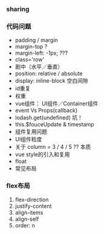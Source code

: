 ### sharing

### 代码问题
- padding / margin
- margin-top ? 
- margin-left: -1px; ???
- class='row'
- 剧中（水平／垂直）
- position: relative / absolute
- display: inline-block 空白间隙
- id重复
- 权重
- vue组件： UI组件／Container组件
- event Vs Props(callback)
- lodash.get(undefined) 坑！
- this.$fouceUpdate & timestamp
- 组件复用问题
- UI组件粒度
- 关于 column = 3 / 4 / 5 ?? 本质
- vue style的引入和复用
- float
- 常见布局

### flex布局
1. flex-direction
2. justify-content
3. align-items
4. align-self
5. order: n